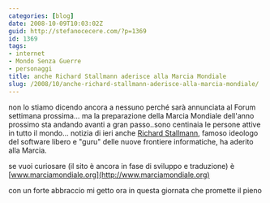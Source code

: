 ```yaml
---
categories: [blog]
date: 2008-10-09T10:03:02Z
guid: http://stefanocecere.com/?p=1369
id: 1369
tags:
- internet
- Mondo Senza Guerre
- personaggi
title: anche Richard Stallmann aderisce alla Marcia Mondiale
slug: /2008/10/anche-richard-stallmann-aderisce-alla-marcia-mondiale/
---
```


non lo stiamo dicendo ancora a nessuno perché sarà annunciata al Forum settimana prossima… ma la preparazione della Marcia Mondiale dell'anno prossimo sta andando avanti a gran passo..sono centinaia le persone attive in tutto il mondo… notizia di ieri anche [Richard Stallmann](http://it.wikipedia.org/wiki/Richard_Stallman), famoso ideologo del software libero e "guru" delle nuove frontiere informatiche, ha aderito alla Marcia.

se vuoi curiosare (il sito è ancora in fase di sviluppo e traduzione) è [www.marciamondiale.org](http://www.marciamondiale.org)

con un forte abbraccio mi getto ora in questa giornata che promette il pieno